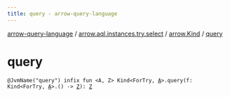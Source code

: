 ```yaml
---
title: query - arrow-query-language
---
```


[arrow-query-language](../../index.html) / [arrow.aql.instances.try.select](../index.html) / [arrow.Kind](index.html) / [query](./query.html)

# query

`@JvmName("query") infix fun <A, Z> Kind<ForTry, `[`A`](query.html#A)`>.query(f: Kind<ForTry, `[`A`](query.html#A)`>.() -> `[`Z`](query.html#Z)`): `[`Z`](query.html#Z)